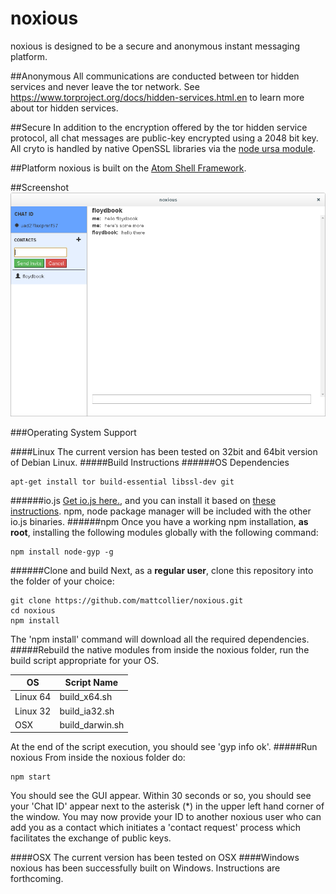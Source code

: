 # noxious
noxious is designed to be a secure and anonymous instant messaging platform.

##Anonymous
All communications are conducted between tor hidden services and never leave the tor network.
See https://www.torproject.org/docs/hidden-services.html.en to learn more about tor hidden services.

##Secure
In addition to the encryption offered by the tor hidden service protocol, all chat messages are
public-key encrypted using a 2048 bit key.  All cryto is handled by native OpenSSL libraries via
the [node ursa module](https://github.com/quartzjer/ursa).

##Platform
noxious is built on the [Atom Shell Framework](https://github.com/atom/atom-shell).

##Screenshot
![noxious screenshot](https://github.com/mattcollier/noxious/blob/screenshots/screenshot1.png)

###Operating System Support

####Linux
The current version has been tested on 32bit and 64bit version of Debian Linux.
#####Build Instructions
######OS Dependencies
```
apt-get install tor build-essential libssl-dev git
```
######io.js
[Get io.js here.](https://iojs.org/en/index.html), and you can install it based on
[these instructions](http://jonathanmh.com/installing-io-js-ubuntu-digital-ocean-droplet/). npm, node package
manager will be included with the other io.js binaries.
######npm
Once you have a working npm installation, **as root**, installing the following modules globally with the following command:
```
npm install node-gyp -g
```
######Clone and build
Next, as a **regular user**, clone this repository into the folder of your choice:
```
git clone https://github.com/mattcollier/noxious.git
cd noxious
npm install
```
The 'npm install' command will download all the required dependencies.
#####Rebuild the native modules
from inside the noxious folder, run the build script appropriate for your OS.

OS        | Script Name
--------- | -----------
Linux 64  | build_x64.sh
Linux 32  | build_ia32.sh
OSX       | build_darwin.sh

At the end of the script execution, you should see 'gyp info ok'.
#####Run noxious
From inside the noxious folder do:
```
npm start
```
You should see the GUI appear.  Within 30 seconds or so, you should see your 'Chat ID'
appear next to the asterisk (*) in the upper left hand corner of the window.  You may now
provide your ID to another noxious user who can add you as a contact which initiates a 'contact
request' process which facilitates the exchange of public keys.

####OSX
The current version has been tested on OSX
####Windows
noxious has been successfully built on Windows.  Instructions are forthcoming.

